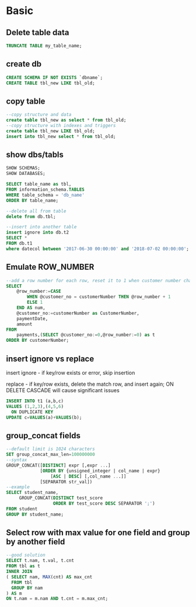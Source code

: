 # Basic

## Delete table data
```sql
TRUNCATE TABLE my_table_name;
```

## create db
```sql
CREATE SCHEMA IF NOT EXISTS `dbname`;
CREATE TABLE tbl_new LIKE tbl_old;
```

## copy table
```sql
--copy structure and data
create table tbl_new as select * from tbl_old;
--copy structure with indexes and triggers
create table tbl_new LIKE tbl_old; 
insert into tbl_new select * from tbl_old;
```

## show dbs/tabls
```sql
SHOW SCHEMAS;
SHOW DATABASES;

SELECT table_name as tbl,
FROM information_schema.TABLES
WHERE table_schema = 'db_name'
ORDER BY table_name;
```

```sql
--delete all from table
delete from db.tbl;

--insert into another table
insert ignore into db.t2
SELECT * 
FROM db.t1
where datecol between '2017-06-30 00:00:00' and '2018-07-02 00:00:00';
```

## Emulate ROW_NUMBER
```sql
--add a row number for each row, reset it to 1 when customer number changes
SELECT 
    @row_number:=CASE
        WHEN @customer_no = customerNumber THEN @row_number + 1
        ELSE 1
    END AS num,
    @customer_no:=customerNumber as CustomerNumber,
    paymentDate,
    amount
FROM
    payments,(SELECT @customer_no:=0,@row_number:=0) as t
ORDER BY customerNumber;
```

## insert ignore vs replace

insert ignore - if key/row exists or error, skip insertion

replace - if key/row exists, delete the match row, and insert again; ON DELETE CASCADE will cause significant issues

```sql
INSERT INTO t1 (a,b,c) 
VALUES (1,2,3),(4,5,6)
  ON DUPLICATE KEY 
UPDATE c=VALUES(a)+VALUES(b);
```

## group_concat fields

```sql
--default limit is 1024 characters
SET group_concat_max_len=100000000
--syntax
GROUP_CONCAT([DISTINCT] expr [,expr ...]
             [ORDER BY {unsigned_integer | col_name | expr}
                 [ASC | DESC] [,col_name ...]]
             [SEPARATOR str_val])
--example             
SELECT student_name,
     GROUP_CONCAT(DISTINCT test_score 
                  ORDER BY test_score DESC SEPARATOR ';')
FROM student
GROUP BY student_name;             
```

## Select row with max value for one field and group by another field

```sql
--good solution
SELECT t.nam, t.val, t.cnt
FROM tbl as t
INNER JOIN 
( SELECT nam, MAX(cnt) AS max_cnt
  FROM tbl
  GROUP BY nam 
) AS m
ON t.nam = m.nam AND t.cnt = m.max_cnt;
```


